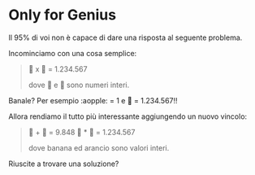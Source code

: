 # Only for Genius
Il 95% di voi non è capace di dare una risposta al seguente problema.

Incominciamo con una cosa semplice:

> :apple: x :lemon: = 1.234.567
>
> dove :apple: e :lemon: sono numeri interi.


Banale? 
Per esempio :aopple: = 1 e :lemon: = 1.234.567!!

Allora rendiamo il tutto più interessante aggiungendo un nuovo vincolo:

> :apple: + :lemon: = 9.848
> :apple: * :lemon: = 1.234.567
>
> dove banana ed arancio sono valori interi.

Riuscite a trovare una soluzione?


